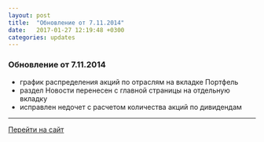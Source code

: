 ```yaml
---
layout: post
title:  "Обновление от 7.11.2014"
date:   2017-01-27 12:19:48 +0300
categories: updates
---
```

### Обновление от 7.11.2014

* график распределения акций по отраслям на вкладке Портфель
* раздел Новости перенесен с главной страницы на отдельную вкладку
* исправлен недочет с расчетом количества акций по дивидендам

---
[Перейти на сайт]

[Перейти на сайт]: https://intelinvest.ru/